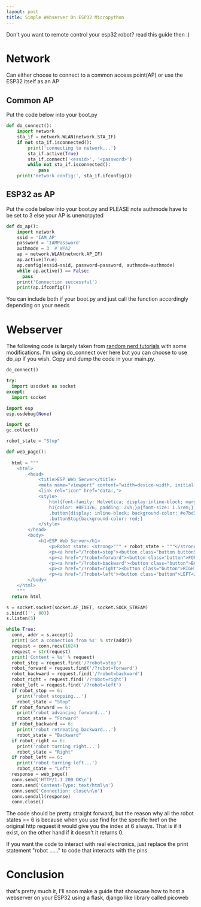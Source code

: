 ```yaml
---
layout: post
title: Simple Webserver On ESP32 Micropython
---
```


Don't you want to remote control your esp32 robot? read this guide then :)

# Network

Can either choose to connect to a common access point(AP) or use the ESP32 itself as an AP

## Common AP

Put the code below into your boot.py

```python
def do_connect():
    import network
    sta_if = network.WLAN(network.STA_IF)
    if not sta_if.isconnected():
        print('connecting to network...')
        sta_if.active(True)
        sta_if.connect('<essid>', '<password>')
        while not sta_if.isconnected():
            pass
    print('network config:', sta_if.ifconfig())
```

## ESP32 as AP

Put the code below into your boot.py and PLEASE note authmode have to be set to 3 else your AP is unencrpyted

```python
def do_ap():
    import network
    ssid = 'IAM_AP'
    password = 'IAMPassword'
    authmode = 3  # WPA2
    ap = network.WLAN(network.AP_IF)
    ap.active(True)
    ap.config(essid=ssid, password=password, authmode=authmode)
    while ap.active() == False:
      pass
    print('Connection successful')
    print(ap.ifconfig())
```

You can include both if your boot.py and just call the function accordingly depending on your needs

# Webserver

The following code is largely taken from [random nerd tutorials](https://randomnerdtutorials.com/esp32-esp8266-micropython-web-server/) with some modifications. I'm using do_connect over here but you can choose to use do_ap if you wish. Copy and dump the code in your main.py.

```python
do_connect()

try:
  import usocket as socket
except:
  import socket

import esp
esp.osdebug(None)

import gc
gc.collect()

robot_state = "Stop"

def web_page():
  
  html = """
    <html>
        <head> 
            <title>ESP Web Server</title>
            <meta name="viewport" content="width=device-width, initial-scale=1">
            <link rel="icon" href="data:,"> 
            <style>
                html{font-family: Helvetica; display:inline-block; margin: 0px auto; text-align: center;}
                h1{color: #0F3376; padding: 2vh;}p{font-size: 1.5rem;}
                .button{display: inline-block; background-color: #e7bd3b; border: none; border-radius: 4px; color: white;  padding: 16px 40px; text-decoration: none; font-size: 30px; margin: 2px; cursor: pointer;}
                .buttonStop{background-color: red;}
            </style>
        </head>
        <body> 
            <h1>ESP Web Server</h1> 
                <p>Robot state: <strong>""" + robot_state + """</strong></p>
                <p><a href="/?robot=stop"><button class="button buttonStop">STOP</button></a></p>
                <p><a href="/?robot=forward"><button class="button">FORWARD</button></a></p>
                <p><a href="/?robot=backward"><button class="button">BACKWARD</button></a></p>
                <p><a href="/?robot=right"><button class="button">RIGHT</button></a></p>
                <p><a href="/?robot=left"><button class="button">LEFT</button></a></p>
        </body>
    </html>
    """
  return html

s = socket.socket(socket.AF_INET, socket.SOCK_STREAM)
s.bind(('', 80))
s.listen(5)

while True:
  conn, addr = s.accept()
  print('Got a connection from %s' % str(addr))
  request = conn.recv(1024)
  request = str(request)
  print('Content = %s' % request)
  robot_stop = request.find('/?robot=stop')
  robot_forward = request.find('/?robot=forward')
  robot_backward = request.find('/?robot=backward')
  robot_right = request.find('/?robot=right')
  robot_left = request.find('/?robot=left')
  if robot_stop == 6:
    print('robot stopping...')
    robot_state = "Stop"
  if robot_forward == 6:
    print('robot advancing forward...')
    robot_state = "Forward"
  if robot_backward == 6:
    print('robot retreating backward...')
    robot_state = "Backward"
  if robot_right == 6:
    print('robot turning right...')
    robot_state = "Right"
  if robot_left == 6:
    print('robot turning left...')
    robot_state = "Left"
  response = web_page()
  conn.send('HTTP/1.1 200 OK\n')
  conn.send('Content-Type: text/html\n')
  conn.send('Connection: close\n\n')
  conn.sendall(response)
  conn.close()
```


The code should be pretty straight forward, but the reason why all the robot states == 6 is because when you use find for the specific href on the original http request it would give you the index at 6 always. That is if it exist, on the other hand if it doesn't it returns 0. 

If you want the code to interact with real electronics, just replace the print statement "robot ......" to code that interacts with the pins

# Conclusion

that's pretty much it, I'll soon make a guide that showcase how to host a webserver on your ESP32 using a flask, django like library called picoweb
